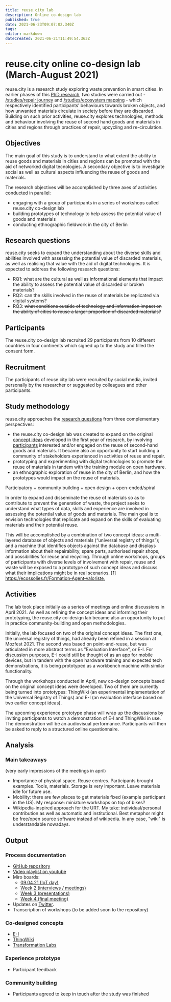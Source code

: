 ```yaml
---
title: reuse.city lab
description: Online co-design lab
published: true
date: 2021-06-23T09:07:02.340Z
tags:
editor: markdown
dateCreated: 2021-06-21T11:49:54.363Z
---
```


# reuse.city online co-design lab (March-August 2021)

reuse.city is a research study exploring waste prevention in smart cities. In earlier phases of this [PhD research](/opendott), two studies were carried out - [/studies/repair journey](repair-journey) and [/studies/ecosystem mapping](ecosystem-mapping) - which respectively identified participants’ behaviours towards broken objects, and how unwanted materials circulate in society before they are discarded. Building on such prior activities, reuse.city explores technologies, methods and behaviour involving the reuse of second hand goods and materials in cities and regions through practices of repair, upcycling and re-circulation.

## Objectives

The main goal of this study is to understand to what extent the ability to
reuse goods and materials in cities and regions can be promoted with the aid of networked digital tecnologies. A secondary objective is to investigate social as well as cultural aspects influencing the reuse of goods and materials.

The research objectives will be accomplished by three axes of activities conducted in parallel:

 - engaging with a group of participants in a series of workshops called reuse.city co-design lab
 - building prototypes of technology to help assess the potential value of goods and materials
 - conducting ethnographic fieldwork in the city of Berlin

## Research questions

reuse.city seeks to expand the understanding about the diverse skills and abilities involved with assessing the potential value of discarded materials, as well as realising that value with the aid of digital technologies. It is expected to address the following research questions:

- RQ1: what are the cultural as well as informational elements that impact the ability to assess the potential value of discarded or broken materials?
- RQ2: can the skills involved in the reuse of materials be replicated via digital systems?
- RQ3: ~~what conditions outside of technology and information impact on the ability of cities to reuse a larger proportion of discarded materials?~~

## Participants

The reuse.city co-design lab recruited 29 participants from 10 different countries in four continents which signed up to the study and filled the consent form.

## Recruitment

The participants of reuse city lab were recruited by social media, invited personally by the researcher or suggested by colleagues and other participants.

## Study methodology

reuse.city approaches the [research questions](#research-questions) from three complementary perspectives:

 - the reuse.city co-design lab was created to expand on the original [concept ideas](/opendott/concept-ideas) developed in the first year of research, by involving [participants](#participants) interested and/or engaged on the reuse of second-hand goods and materials. It became also an opportunity to start building a community of stakeholders experienced in activities of reuse and repair.
 - prototyping and experimenting with digital technologies to promote the reuse of materials in tandem with the training module on open hardware.
 - an ethnographic exploration of reuse in the city of Berlin, and how the prototypes would impact on the reuse of materials.


Participatory + community building + open design + open-ended/spiral


In order to expand and disseminate the reuse of materials so as to contribute to prevent the generation of waste, the project seeks to understand what types of data, skills and experience are involved in assessing the potential value of
goods and materials. The main goal is to envision technologies that replicate and expand on the skills of evaluating materials and their potential reuse.




This will be
accomplished by a combination of two concept ideas: a multi‐layered database of objects and materials (“universal registry
of things”); and a machine that identifies objects against the database and displays information about their repairability,
spare parts, authorised repair shops, and possibilities for reuse and recycling. Through online workshops, groups of
participants with diverse levels of involvement with repair, reuse and waste will be exposed to a prototype of such
concept ideas and discuss what their implications might be in real scenarios.
[1] https://ecossolies.fr/Formation‐Agent‐valoriste,




## Activities

The lab took place initially as a series of meetings and online discussions in April 2021. As well as refining the concept ideas and informing their prototyping, the reuse.city co-design lab became also an opportunity to put in practice community-building and open methodologies.

Initially, the lab focused on two of the original concept ideas. The first one, the universal registry of things, had already been refined in a session at Mozfest 2021. The second was based on point-and-reuse, but was articulated in more abstract terms as "Evaluation Interface", or E-I. For discussion purposes, E-I could still be thought of as an app for mobile devices, but in tandem with the open hardware training and expected tech demonstrations, it is being prototyped as a workbench machine with similar functionality.

Through the workshops conducted in April, new co-design concepts based on the original concept ideas were developed. Two of them are currently being turned into prototypes: ThingWiki (an experimental implementation of the Universal Registry of Things) and E-I (an evaluation interface based on two earlier concept ideas).

The upcoming experience prototype phase will wrap up the discussions by inviting participants to watch a demonstration of E-I and ThingWiki in use. The demonstration will be an audiovisual performance. Participants will then be asked to reply to a structured online questionnaire.


## Analysis

### Main takeaways

(very early impressions of the meetings in april)

 - Importance of physical space. Reuse centres. Participants brought examples. Tools, materials. Storage is very important. Leave materials idle for future use.
 - Mobility: there are few places to get materials fixed (example participant in the US). My response: miniature workshops on top of bikes?
 - Wikipedia-inspired approach for the URT. My take: individual/personal contribution as well as automatic and institutional. Best metaphor might be free/open source software instead of wikipedia. In any case, "wiki" is understandable nowadays.

## Output

### Process documentation

 - [GitHub repository](https://github.com/reuse-city/lab/)
 - [Video playlist on youtube](https://www.youtube.com/watch?v=v2pt18kbZis&list=PLSHdLCc8rAqvn9bf4-96V3M8k3jdctzz9)
 - Miro boards:
   - [09.04.21 (IoT day)](https://miro.com/app/board/o9J_lKnMSCk=/)
   - [Week 2 (interviews / meetings)](https://miro.com/app/board/o9J_lKTIy3I=/)
   - [Week 3 (presentations)](https://miro.com/app/board/o9J_lI_HCnE=/)
   - [Week 4 (final meeting)](https://miro.com/app/board/o9J_lHGsJyQ=/)
 - Updates on [Twitter](https://twitter.com/reuse_city).
 - Transcription of workshops (to be added soon to the repository)

### Co-designed concepts

- [E-I](/opendott/prototypes/e-i)
- [ThingWiki](/opendott/prototypes/thingwiki)
- [Transformation Labs](/opendott/prototypes/transformation-labs)

### Experience prototype

- Participant feedback

### Community building

- Participants agreed to keep in touch after the study was finished
